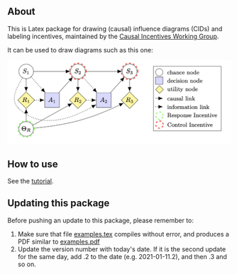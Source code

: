 ## About

This is Latex package for drawing (causal) influence diagrams (CIDs) and labeling incentives, maintained by the [Causal Incentives Working Group](https://causalincentives.com).

It can be used to draw diagrams such as this one:

![example-diagram.png](./example-diagram.png)


## How to use

See the [tutorial](https://causalincentives.github.io/cid-latex-package/CausalInfluenceDiagramLatexTutorial.html).

## Updating this package
Before pushing an update to this package, please remember to:
1. Make sure that file [examples.tex](./examples.tex) compiles without error, and produces a PDF similar to [examples.pdf](./examples.pdf)
2. Update the version number with today's date. If it is the second update for the same day, add .2 to the date (e.g. 2021-01-11.2), and then .3 and so on.
